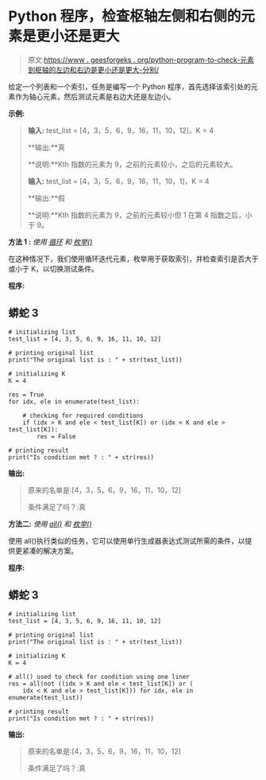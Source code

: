 # Python 程序，检查枢轴左侧和右侧的元素是更小还是更大

> 原文:[https://www . geesforgeks . org/python-program-to-check-元素到枢轴的左边和右边是更小还是更大-分别/](https://www.geeksforgeeks.org/python-program-to-check-if-elements-to-the-left-and-right-of-the-pivot-are-smaller-or-greater-respectively/)

给定一个列表和一个索引，任务是编写一个 Python 程序，首先选择该索引处的元素作为轴心元素，然后测试元素是右边大还是左边小。

**示例:**

> **输入:** test_list = [4，3，5，6，9，16，11，10，12]，K = 4
> 
> **输出:**真
> 
> **说明:**Kth 指数的元素为 9，之前的元素较小，之后的元素较大。
> 
> **输入:** test_list = [4，3，5，6，9，16，11，10，1]，K = 4
> 
> **输出:**假
> 
> **说明:**Kth 指数的元素为 9，之前的元素较小但 1 在第 4 指数之后，小于 9。

**方法 1 :** *使用* [*循环*](https://www.geeksforgeeks.org/loops-in-python/) *和* [*枚举()*](https://www.geeksforgeeks.org/enumerate-in-python/#:~:text=Enumerate()%20method%20adds%20a,tuples%20using%20list()%20method.)

在这种情况下，我们使用循环迭代元素，枚举用于获取索引，并检查索引是否大于或小于 K，以切换测试条件。

**程序:**

## 蟒蛇 3

```
# initializing list
test_list = [4, 3, 5, 6, 9, 16, 11, 10, 12]

# printing original list
print("The original list is : " + str(test_list))

# initializing K
K = 4

res = True
for idx, ele in enumerate(test_list):

    # checking for required conditions
    if (idx > K and ele < test_list[K]) or (idx < K and ele > test_list[K]):
        res = False

# printing result
print("Is condition met ? : " + str(res))
```

**输出:**

> 原来的名单是:[4，3，5，6，9，16，11，10，12]
> 
> 条件满足了吗？:真

**方法二:** *使用* [*all()*](https://www.geeksforgeeks.org/any-all-in-python/) *和* [*枚举()*](https://www.geeksforgeeks.org/enumerate-in-python/#:~:text=Enumerate()%20method%20adds%20a,tuples%20using%20list()%20method.)

使用 all()执行类似的任务，它可以使用单行生成器表达式测试所需的条件，以提供更紧凑的解决方案。

**程序:**

## 蟒蛇 3

```
# initializing list
test_list = [4, 3, 5, 6, 9, 16, 11, 10, 12]

# printing original list
print("The original list is : " + str(test_list))

# initializing K
K = 4

# all() used to check for condition using one liner
res = all(not ((idx > K and ele < test_list[K]) or (
    idx < K and ele > test_list[K])) for idx, ele in enumerate(test_list))

# printing result
print("Is condition met ? : " + str(res))
```

**输出:**

> 原来的名单是:[4，3，5，6，9，16，11，10，12]
> 
> 条件满足了吗？:真